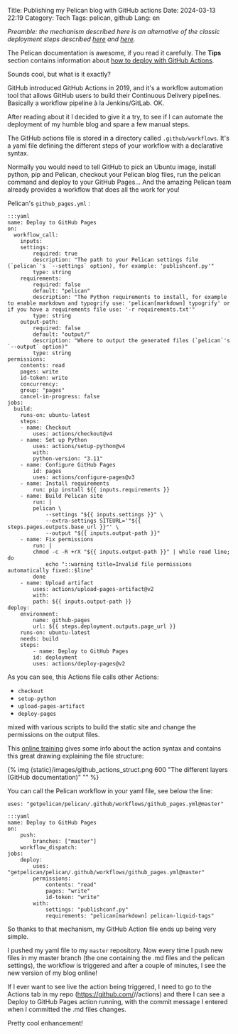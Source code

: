 Title: Publishing my Pelican blog with GitHub actions
Date: 2024-03-13 22:19
Category: Tech
Tags: pelican, github
Lang: en

_Preamble: the mechanism described here is an alternative of the classic deployment steps described [here]({filename}/articles/setup_pelican.md) and [here]({filename}/articles/pelican_tuning.md)._

The Pelican documentation is awesome, if you read it carefully. The **Tips** section contains information about [how to deploy with GitHub Actions](https://docs.getpelican.com/en/latest/tips.html#publishing-to-github-pages-using-a-custom-github-actions-workflow).

Sounds cool, but what is it exactly?

GitHub introduced GitHub Actions in 2019, and it's a workflow automation tool that allows GitHub users to build their Continuous Delivery pipelines. Basically a workflow pipeline à la Jenkins/GitLab. OK.

After reading about it I decided to give it a try, to see if I can automate the deployment of my humble blog and spare a few manual steps.

The GitHub actions file is stored in a directory called `.github/workflows`. It's a yaml file defining the different steps of your workflow with a declarative syntax.

Normally you would need to tell GitHub to pick an Ubuntu image, install python, pip and Pelican, checkout your Pelican blog files, run the pelican command and deploy to your GitHub Pages... And the amazing Pelican team already provides a workflow that does all the work for you!

Pelican's `github_pages.yml` :

    :::yaml
    name: Deploy to GitHub Pages
    on:
      workflow_call:
        inputs:
        settings:
            required: true
            description: "The path to your Pelican settings file (`pelican`'s `--settings` option), for example: 'publishconf.py'"
            type: string
        requirements:
            required: false
            default: "pelican"
            description: "The Python requirements to install, for example to enable markdown and typogrify use: 'pelican[markdown] typogrify' or if you have a requirements file use: '-r requirements.txt'"
            type: string
        output-path:
            required: false
            default: "output/"
            description: "Where to output the generated files (`pelican`'s `--output` option)"
            type: string
    permissions:
        contents: read
        pages: write
        id-token: write
        concurrency:
        group: "pages"
        cancel-in-progress: false
    jobs:
      build:
        runs-on: ubuntu-latest
        steps:
        - name: Checkout
            uses: actions/checkout@v4
        - name: Set up Python
            uses: actions/setup-python@v4
            with:
            python-version: "3.11"
        - name: Configure GitHub Pages
            id: pages
            uses: actions/configure-pages@v3
        - name: Install requirements
            run: pip install ${{ inputs.requirements }}
        - name: Build Pelican site
            run: |
            pelican \
                --settings "${{ inputs.settings }}" \
                --extra-settings SITEURL='"${{ steps.pages.outputs.base_url }}"' \
                --output "${{ inputs.output-path }}"
        - name: Fix permissions
            run: |
            chmod -c -R +rX "${{ inputs.output-path }}" | while read line; do
                echo "::warning title=Invalid file permissions automatically fixed::$line"
            done
        - name: Upload artifact
            uses: actions/upload-pages-artifact@v2
            with:
            path: ${{ inputs.output-path }}
    deploy:
        environment:
            name: github-pages
            url: ${{ steps.deployment.outputs.page_url }}
        runs-on: ubuntu-latest
        needs: build
        steps:
            - name: Deploy to GitHub Pages
            id: deployment
            uses: actions/deploy-pages@v2

As you can see, this Actions file calls other Actions:

* `checkout`
* `setup-python`
* `upload-pages-artifact`
* `deploy-pages`

mixed with various scripts to build the static site and change the permissions on the output files.

This [online training](https://learn.microsoft.com/en-us/training/modules/github-actions-automate-tasks/) gives some info about the action syntax and contains this great drawing explaining the file structure:

{% img {static}/images/github_actions_struct.png 600 "The different layers (GitHub documentation)" "" %}

You can call the Pelican workflow in your yaml file, see below the line:

`uses: "getpelican/pelican/.github/workflows/github_pages.yml@master"`

    :::yaml
    name: Deploy to GitHub Pages
    on:
        push:
            branches: ["master"]
        workflow_dispatch:
    jobs:
        deploy:
            uses: "getpelican/pelican/.github/workflows/github_pages.yml@master"
            permissions:
                contents: "read"
                pages: "write"
                id-token: "write"
            with:
                settings: "publishconf.py"
                requirements: "pelican[markdown] pelican-liquid-tags"

So thanks to that mechanism, my GitHub Action file ends up being very simple.

I pushed my yaml file to my `master` repository. Now every time I push new files in my master branch (the one containing the .md files and the pelican settings), the workflow is triggered and after a couple of minutes, I see the new version of my blog online!

If I ever want to see live the action being triggered, I need to go to the Actions tab in my repo (https://github.com/<username>/<repository>/actions) and there I can see a Deploy to GitHub Pages action running, with the commit message I entered when I committed the .md files changes.

Pretty cool enhancement!
